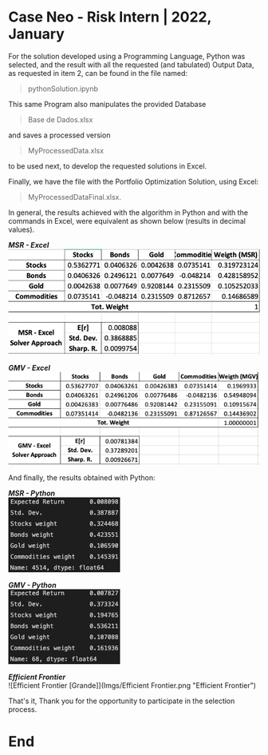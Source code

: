 Case Neo - Risk Intern | 2022, January
==============

For the solution developed using a Programming Language, Python was selected, and the result with all the requested (and tabulated) Output Data, as requested in item 2, can be found in the file named:

>pythonSolution.ipynb

This same Program also manipulates the provided Database

>Base de Dados.xlsx

and saves a processed version

>MyProcessedData.xlsx

to be used next, to develop the requested solutions in Excel.

Finally, we have the file with the Portfolio Optimization Solution, using Excel:

>MyProcessedDataFinal.xlsx.

In general, the results achieved with the algorithm in Python and with the commands in Excel, were equivalent as shown below (results in decimal values).

***MSR - Excel***\
![MSR - Excel [Grande]](Imgs/MSR-Excel.png "MSR - Excel")

***GMV - Excel***\
![GMV - Excel [Grande]](Imgs/GMV-Excel.png "GMV - Excel")

And finally, the results obtained with Python:

***MSR - Python***\
![MSR - Python [Grande]](Imgs/MSR-Python.png "MSR - Python")

***GMV - Python***\
![GMV - Python [Grande]](Imgs/GMV-Python.png "GMV - Python")

***Efficient Frontier***\
![Efficient Frontier [Grande]](Imgs/Efficient Frontier.png "Efficient Frontier")

That's it, Thank you for the opportunity to participate in the selection process.

End
==============